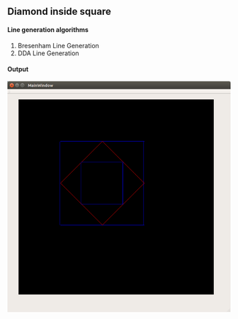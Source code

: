 ## Diamond inside square
#### Line generation algorithms
1. Bresenham Line Generation
1. DDA Line Generation

#### Output
![](screenshots/fig_1.png)
